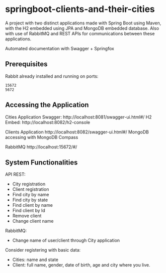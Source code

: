 # springboot-clients-and-their-cities
A project with two distinct applications made with Spring Boot using Maven, with the H2 embedded using JPA and MongoDB embedded database.
Also with use of RabbitMQ and REST APIs for communications between these applications.

Automated documentation with Swagger + Springfox
## Prerequisites
Rabbit already installed and running on ports:
```
15672
5672
```

## Accessing the Application

Cities Application
Swagger: http://localhost:8081/swagger-ui.html#/
H2 Embed: http://localhost:8082/h2-console

Clients Application
http://localhost:8082/swagger-ui.html#/
MongoDB accessing with MongoDB Compass

RabbitMQ
http://localhost:15672/#/

## System Functionalities

API REST:
* City registration
* Client registration
* Find city by name
* Find city by state
* Find client by name
* Find client by Id
* Remove client
* Change client name

RabbitMQ:
* Change name of user/client through City application

Consider registering with basic data:
* Cities: name and state
* Client: full name, gender, date of birth, age and city where you live.
